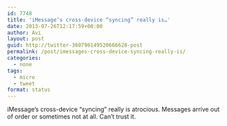 ```yaml
---
id: 7748
title: 'iMessage’s cross-device “syncing” really is…'
date: 2013-07-26T12:17:59+00:00
author: Avi
layout: post
guid: http://twitter-360796149520666628-post
permalink: /post/imessages-cross-device-syncing-really-is/
categories:
  - none
tags:
  - micro
  - tweet
format: status
---
```

iMessage’s cross-device “syncing” really is atrocious. Messages arrive out of order or sometimes not at all. Can’t trust it.